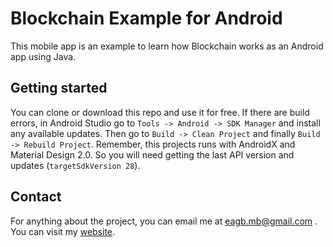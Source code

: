# Blockchain Example for Android
This mobile app is an example to learn how Blockchain works as an Android app using Java.


Getting started
---------------
You can clone or download this repo and use it for free. If there are build errors, in Android Studio go to `Tools -> Android -> SDK Manager` and install any available updates. Then go to `Build -> Clean Project` and finally `Build -> Rebuild Project`.
Remember, this projects runs with AndroidX and Material Design 2.0. So you will need getting the last API version and updates (`targetSdkVersion 28`).


Contact
----------
For anything about the project, you can email me at eagb.mb@gmail.com .
You can visit my [website](https://eagb-corp.web.app).

